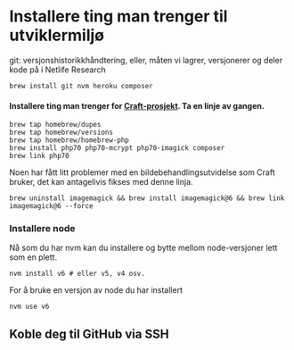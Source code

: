 # Installere ting man trenger til utviklermiljø

git: versjonshistorikkhåndtering, eller, måten vi lagrer, versjonerer og deler kode på i Netlife Research

```
brew install git nvm heroku composer
```

#### Installere ting man trenger for [Craft-prosjekt](https://github.com/netliferesearch/craft-starter#global-dependencies-for-the-starter-pack). Ta en linje av gangen.

```
brew tap homebrew/dupes
brew tap homebrew/versions
brew tap homebrew/homebrew-php
brew install php70 php70-mcrypt php70-imagick composer
brew link php70
```

Noen har fått litt problemer med en bildebehandlingsutvidelse som Craft bruker, det kan antagelivis fikses med denne linja.

```
brew uninstall imagemagick && brew install imagemagick@6 && brew link imagemagick@6 --force
```

### Installere node

Nå som du har nvm kan du installere og bytte mellom node-versjoner lett som en plett.

```
nvm install v6 # eller v5, v4 osv.
```

For å bruke en versjon av node du har installert

```
nvm use v6
```

## Koble deg til GitHub via SSH






